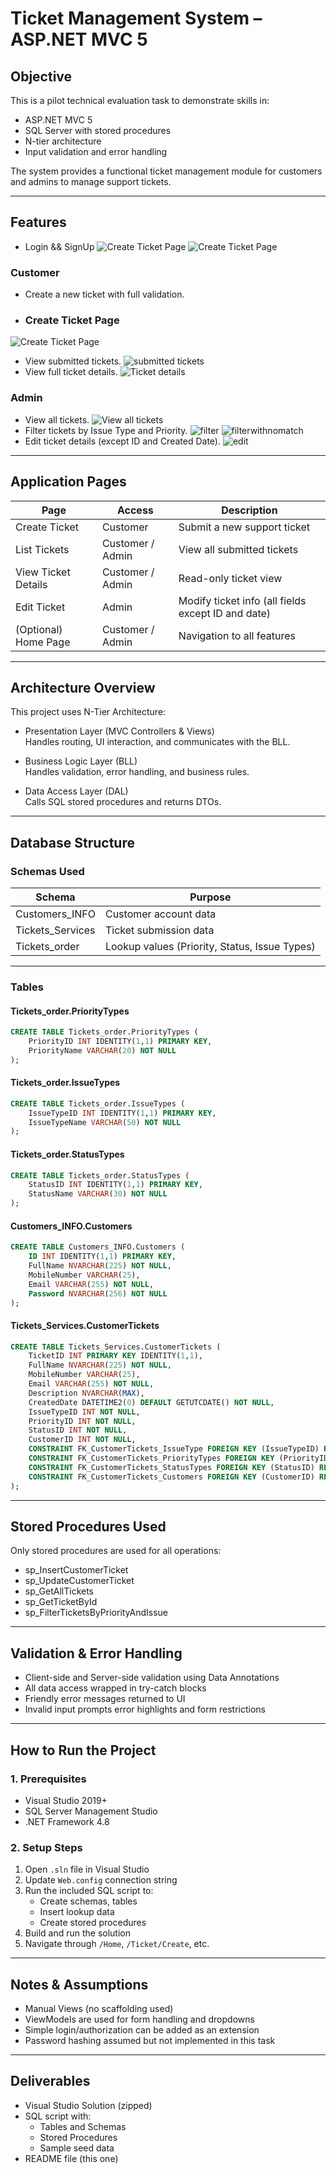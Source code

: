 # Ticket Management System – ASP.NET MVC 5

## Objective

This is a pilot technical evaluation task to demonstrate skills in:

- ASP.NET MVC 5  
- SQL Server with stored procedures  
- N-tier architecture  
- Input validation and error handling  

The system provides a functional ticket management module for customers and admins to manage support tickets.

---

## Features
- Login && SignUp
  ![Create Ticket Page](signUp.png)
  ![Create Ticket Page](signin.png)


### Customer

- Create a new ticket with full validation.
- ### Create Ticket Page
![Create Ticket Page](Screenshot1.png)
- View submitted tickets.
 ![submitted tickets](Screenshot2.png)
- View full ticket details.
 ![Ticket details](details.png)

### Admin

- View all tickets.
  ![ View all tickets](admindashboard.png)
- Filter tickets by Issue Type and Priority.
 ![filter](filterby.png)
 ![filterwithnomatch](nomatch.png)
- Edit ticket details (except ID and Created Date).
![edit](edit.png.png)

  

---

## Application Pages

| Page | Access | Description |
|------|--------|-------------|
| Create Ticket | Customer | Submit a new support ticket |
| List Tickets | Customer / Admin | View all submitted tickets |
| View Ticket Details | Customer / Admin | Read-only ticket view |
| Edit Ticket | Admin | Modify ticket info (all fields except ID and date) |
| (Optional) Home Page | Customer / Admin | Navigation to all features |

---

## Architecture Overview

This project uses N-Tier Architecture:

- Presentation Layer (MVC Controllers & Views)  
  Handles routing, UI interaction, and communicates with the BLL.

- Business Logic Layer (BLL)  
  Handles validation, error handling, and business rules.

- Data Access Layer (DAL)  
  Calls SQL stored procedures and returns DTOs.

---

## Database Structure

### Schemas Used

| Schema | Purpose |
|--------|---------|
| Customers_INFO | Customer account data |
| Tickets_Services | Ticket submission data |
| Tickets_order | Lookup values (Priority, Status, Issue Types) |

---

### Tables

#### Tickets_order.PriorityTypes

```sql
CREATE TABLE Tickets_order.PriorityTypes (
    PriorityID INT IDENTITY(1,1) PRIMARY KEY,
    PriorityName VARCHAR(20) NOT NULL
);
```

#### Tickets_order.IssueTypes

```sql
CREATE TABLE Tickets_order.IssueTypes (
    IssueTypeID INT IDENTITY(1,1) PRIMARY KEY,
    IssueTypeName VARCHAR(50) NOT NULL
);
```

#### Tickets_order.StatusTypes

```sql
CREATE TABLE Tickets_order.StatusTypes (
    StatusID INT IDENTITY(1,1) PRIMARY KEY,
    StatusName VARCHAR(30) NOT NULL
);
```

#### Customers_INFO.Customers

```sql
CREATE TABLE Customers_INFO.Customers (
    ID INT IDENTITY(1,1) PRIMARY KEY,
    FullName NVARCHAR(225) NOT NULL,
    MobileNumber VARCHAR(25),
    Email VARCHAR(255) NOT NULL,
    Password NVARCHAR(256) NOT NULL
);
```

#### Tickets_Services.CustomerTickets

```sql
CREATE TABLE Tickets_Services.CustomerTickets (
    TicketID INT PRIMARY KEY IDENTITY(1,1),
    FullName NVARCHAR(225) NOT NULL,
    MobileNumber VARCHAR(25),
    Email VARCHAR(255) NOT NULL,
    Description NVARCHAR(MAX),
    CreatedDate DATETIME2(0) DEFAULT GETUTCDATE() NOT NULL,
    IssueTypeID INT NOT NULL,
    PriorityID INT NOT NULL,
    StatusID INT NOT NULL,
    CustomerID INT NOT NULL,
    CONSTRAINT FK_CustomerTickets_IssueType FOREIGN KEY (IssueTypeID) REFERENCES Tickets_order.IssueTypes(IssueTypeID) ON UPDATE CASCADE,
    CONSTRAINT FK_CustomerTickets_PriorityTypes FOREIGN KEY (PriorityID) REFERENCES Tickets_order.PriorityTypes(PriorityID) ON UPDATE CASCADE,
    CONSTRAINT FK_CustomerTickets_StatusTypes FOREIGN KEY (StatusID) REFERENCES Tickets_order.StatusTypes(StatusID) ON UPDATE CASCADE,
    CONSTRAINT FK_CustomerTickets_Customers FOREIGN KEY (CustomerID) REFERENCES Customers_INFO.Customers(ID) ON UPDATE CASCADE
);
```

---

## Stored Procedures Used

Only stored procedures are used for all operations:

- sp_InsertCustomerTicket
- sp_UpdateCustomerTicket
- sp_GetAllTickets
- sp_GetTicketById
- sp_FilterTicketsByPriorityAndIssue

---

## Validation & Error Handling

- Client-side and Server-side validation using Data Annotations
- All data access wrapped in try-catch blocks
- Friendly error messages returned to UI
- Invalid input prompts error highlights and form restrictions

---

## How to Run the Project

### 1. Prerequisites

- Visual Studio 2019+
- SQL Server Management Studio
- .NET Framework 4.8

### 2. Setup Steps

1. Open `.sln` file in Visual Studio
2. Update `Web.config` connection string
3. Run the included SQL script to:
   - Create schemas, tables
   - Insert lookup data
   - Create stored procedures
4. Build and run the solution
5. Navigate through `/Home`, `/Ticket/Create`, etc.

---

## Notes & Assumptions

- Manual Views (no scaffolding used)
- ViewModels are used for form handling and dropdowns
- Simple login/authorization can be added as an extension
- Password hashing assumed but not implemented in this task

---

## Deliverables

- Visual Studio Solution (zipped)
- SQL script with:
  - Tables and Schemas
  - Stored Procedures
  - Sample seed data
- README file (this one)

